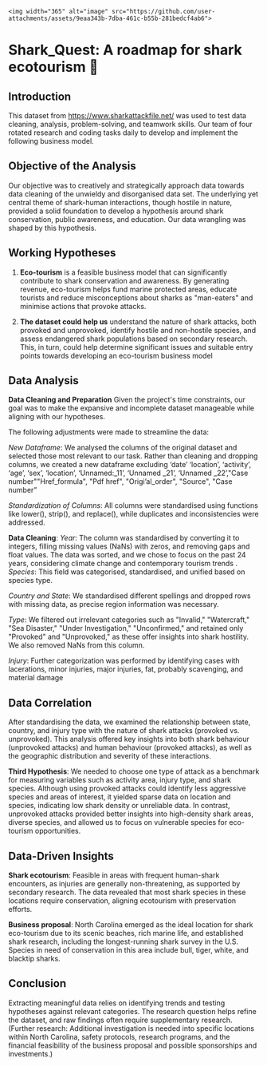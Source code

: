     <img width="365" alt="image" src="https://github.com/user-attachments/assets/9eaa343b-7dba-461c-b55b-281bedcf4ab6">

# Shark_Quest: A roadmap for shark ecotourism 🦈

## Introduction 
This dataset from https://www.sharkattackfile.net/ was used to test data cleaning, analysis, problem-solving, and teamwork skills. Our team of four rotated research and coding tasks daily to develop and implement the following business model.

## Objective of the Analysis
Our objective was to creatively and strategically approach data towards data cleaning of the unwieldy and disorganised data set. The underlying yet central theme of shark-human interactions, though hostile in nature, provided a solid foundation to develop a hypothesis around shark conservation, public awareness, and education. Our data wrangling was shaped by this hypothesis.

## Working Hypotheses
1. **Eco-tourism** is a feasible business model that can significantly contribute to shark conservation and awareness. By generating revenue, eco-tourism helps fund marine protected areas, educate tourists and reduce misconceptions about sharks as "man-eaters" and minimise actions that provoke attacks.

2. **The dataset could help us** understand the nature of shark attacks, both provoked and unprovoked, identify hostile and non-hostile species, and assess endangered shark populations based on secondary research. This, in turn, could help determine significant issues and suitable entry points towards developing an eco-tourism business model

## Data Analysis
**Data Cleaning and Preparation**
Given the project's time constraints, our goal was to make the expansive and incomplete dataset manageable while aligning with our hypotheses. 

The following adjustments were made to streamline the data:

*New Dataframe*: We analysed the columns of the original dataset and selected those most relevant to our task. Rather than cleaning and dropping columns, we created a new dataframe excluding ‘date’ ‘location’, ‘activity’, ‘age’, ‘sex’, ‘location’, ‘Unnamed:_11’, ‘Unnamed _21’, ‘Unnamed _22’,"Case number""Href_formula", "Pdf href", "Origi’al_order", "Source", "Case number”

*Standardization of Columns*: All columns were standardised using functions like lower(), strip(), and replace(), while duplicates and inconsistencies were addressed.

**Data Cleaning**:
*Year*: The column was standardised by converting it to integers, filling missing values (NaNs) with zeros, and removing gaps and float values. The data was sorted, and we chose to focus on the past 24 years, considering climate change and contemporary tourism trends
.	
*Species*: This field was categorised, standardised, and unified based on species type.

*Country and State*: We standardised different spellings and dropped rows with missing data, as precise region information was necessary.

*Type*: We filtered out irrelevant categories such as "Invalid," "Watercraft," "Sea Disaster," "Under Investigation," "Unconfirmed," and retained only "Provoked" and "Unprovoked," as these offer insights into shark hostility. We also removed NaNs from this column.

*Injury*: Further categorization was performed by identifying cases with lacerations, minor injuries, major injuries, fat, probably scavenging, and material damage

## Data Correlation
After standardising the data, we examined the relationship between state, country, and injury type with the nature of shark attacks (provoked vs. unprovoked). This analysis offered key insights into both shark behaviour (unprovoked attacks) and human behaviour (provoked attacks), as well as the geographic distribution and severity of these interactions.

**Third Hypothesis**: We needed to choose one type of attack as a benchmark for measuring variables such as activity area, injury type, and shark species. Although using provoked attacks could identify less aggressive species and areas of interest, it yielded sparse data on location and species, indicating low shark density or unreliable data. In contrast, unprovoked attacks provided better insights into high-density shark areas, diverse species, and allowed us to focus on vulnerable species for eco-tourism opportunities.

## Data-Driven Insights
**Shark ecotourism**: Feasible in areas with frequent human-shark encounters, as injuries are generally non-threatening, as supported by secondary research. The data revealed that most shark species in these locations require conservation, aligning ecotourism with preservation efforts.

**Business proposal**: North Carolina emerged as the ideal location for shark eco-tourism due to its scenic beaches, rich marine life, and established shark research, including the longest-running shark survey in the U.S. Species in need of conservation in this area include bull, tiger, white, and blacktip sharks.

## Conclusion
Extracting meaningful data relies on identifying trends and testing hypotheses against relevant categories. The research question helps refine the dataset, and raw findings often require supplementary research. (Further research: Additional investigation is needed into specific locations within North Carolina, safety protocols, research programs, and the financial feasibility of the business proposal and possible sponsorships and investments.)
